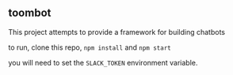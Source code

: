 ## toombot

This project attempts to provide a framework for building chatbots

to run, clone this repo, `npm install` and `npm start`

you will need to set the `SLACK_TOKEN` environment variable.
